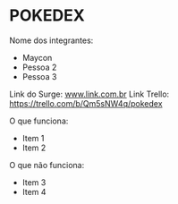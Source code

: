 # POKEDEX

Nome dos integrantes: 
- Maycon
- Pessoa 2
- Pessoa 3

Link do Surge: www.link.com.br
Link Trello: https://trello.com/b/Qm5sNW4q/pokedex

O que funciona:
- Item 1
- Item 2

O que não funciona: 
- Item 3
- Item 4
